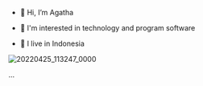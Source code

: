 - 👋 Hi, I’m Agatha

- 👀 I'm interested in technology and program software

- 🌱 I live in Indonesia

![20220425_113247_0000](https://user-images.githubusercontent.com/88697142/165021862-158e1e10-e3d1-42a6-8a1f-b7afe78f831e.png)






 ...



